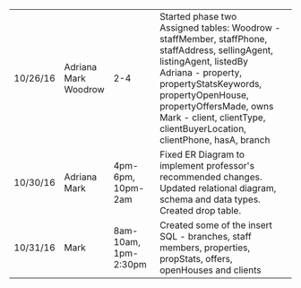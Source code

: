 <table>
<tr>
<td>10/26/16</td>
<td>Adriana<br />Mark<br />Woodrow</td>
<td>2-4</td>
<td>
  Started phase two<br>
  Assigned tables:
  Woodrow - staffMember, staffPhone, staffAddress, sellingAgent, listingAgent, listedBy<br>
  Adriana - property, propertyStatsKeywords, propertyOpenHouse, propertyOffersMade, owns<br>
  Mark - client, clientType, clientBuyerLocation, clientPhone, hasA, branch
</td>
</tr>
<tr>
<td>10/30/16</td>
<td>Adriana<br />Mark<br /></td>
<td>4pm-6pm, 10pm-2am</td>
<td>
  Fixed ER Diagram to implement professor's recommended changes.  Updated relational diagram, schema and data types.  Created drop table.
</td>
</tr>
<td>10/31/16</td>
<td>Mark<br /></td>
<td>8am-10am, 1pm-2:30pm</td>
<td>
  Created some of the insert SQL - branches, staff members, properties, propStats, offers, openHouses and clients
</td>
</tr>
</table>
